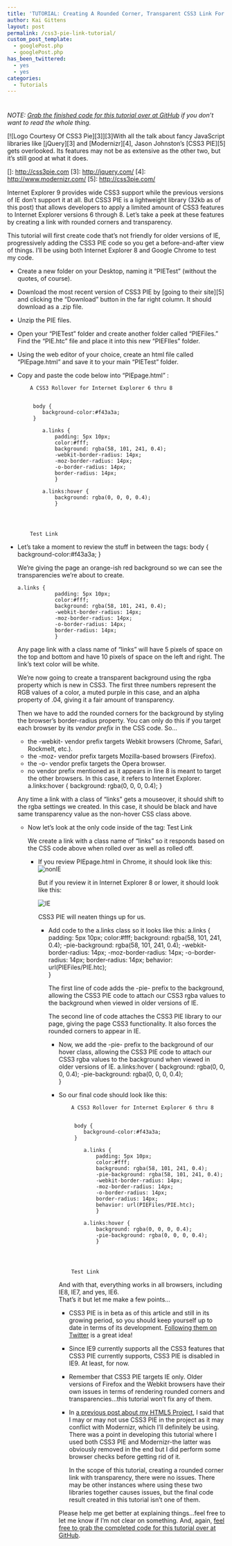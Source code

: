 ```yaml
---
title: 'TUTORIAL: Creating A Rounded Corner, Transparent CSS3 Link For IE 6 Through 8 With CSS3 Pie'
author: Kai Gittens
layout: post
permalink: /css3-pie-link-tutorial/
custom_post_template:
  - googlePost.php
  - googlePost.php
has_been_twittered:
  - yes
  - yes
categories:
  - Tutorials
---
```

# 

*NOTE: [Grab the finished code for this tutorial over at GitHub][1] if you don’t want to read the whole thing.*

 [1]: https://github.com/kaidez/Files-For-kaidez-CSS3-PIE-Rollover-Tutorial

[![Logo Courtesy Of CSS3 Pie][3]][3]With all the talk about fancy JavaScript libraries like [jQuery][3] and [Modernizr][4], Jason Johnston’s [CSS3 PIE][5] gets overlooked. Its features may not be as extensive as the other two, but it’s still good at what it does.

 []: http://css3pie.com
 [3]: http://jquery.com/
 [4]: http://www.modernizr.com/
 [5]: http://css3pie.com/

Internet Explorer 9 provides wide CSS3 support while the previous versions of IE don’t support it at all. But CSS3 PIE is a lightweight library (32kb as of this post) that allows developers to apply a limited amount of CSS3 features to Internet Explorer versions 6 through 8. Let’s take a peek at these features by creating a link with rounded corners and transparency.

This tutorial will first create code that’s not friendly for older versions of IE, progressively adding the CSS3 PIE code so you get a before-and-after view of things. I’ll be using both Internet Explorer 8 and Google Chrome to test my code.

*   Create a new folder on your Desktop, naming it “PIETest” (without the quotes, of course).
*   Download the most recent version of CSS3 PIE by [going to their site][5] and clicking the “Download” button in the far right column. It should download as a .zip file.
*   Unzip the PIE files.
*   Open your “PIETest” folder and create another folder called “PIEFiles.” Find the “PIE.htc” file and place it into this new “PIEFIles” folder.
*   Using the web editor of your choice, create an html file called “PIEpage.html” and save it to your main “PIETest” folder.
*   Copy and paste the code below into “PIEpage.html” : 
        
        
        
        
        	
        	A CSS3 Rollover for Internet Explorer 6 thru 8
        	
        	
        	 body {
        		background-color:#f43a3a;
        	 }
        		
        	    a.links {
        			padding: 5px 10px;
        			color:#fff;
        			background: rgba(58, 101, 241, 0.4);
        			-webkit-border-radius: 14px;
        			-moz-border-radius: 14px;
        			-o-border-radius: 14px;
        			border-radius: 14px;
        			}
        			
        	    a.links:hover {
        			background: rgba(0, 0, 0, 0.4); 
        			}
        	
        
        
        
        	Test Link
        
        
        

*   Let’s take a moment to review the stuff in between the  tags: 
        body {
        		background-color:#f43a3a;
        	 }
        
    
    We’re giving the page an orange-ish red background so we can see the transparencies we’re about to create. 
    
        a.links {
        			padding: 5px 10px;
        			color:#fff;
        			background: rgba(58, 101, 241, 0.4);
        			-webkit-border-radius: 14px;
        			-moz-border-radius: 14px;
        			-o-border-radius: 14px;
        			border-radius: 14px;
        			}
        
    
    Any page link with a class name of “links” will have 5 pixels of space on the top and bottom and have 10 pixels of space on the left and right. The link’s text color will be white.
    
    We’re now going to create a transparent background using the rgba property which is new in CSS3. The first three numbers represent the RGB values of a color, a muted purple in this case, and an alpha property of .04, giving it a fair amount of transparency.
    
    Then we have to add the rounded corners for the background by styling the browser’s border-radius property. You can only do this if you target each browser by its *vendor prefix* in the CSS code. So…
    
    *   the -webkit- vendor prefix targets Webkit browsers (Chrome, Safari, Rockmelt, etc.).
    *   the -moz- vendor prefix targets Mozilla-based browsers (Firefox).
    *   the -o- vendor prefix targets the Opera browser.
    *   no vendor prefix mentioned as it appears in line 8 is meant to target the other browsers. In this case, it refers to Internet Explorer.
        a.links:hover {
        			background: rgba(0, 0, 0, 0.4); 
        			}
        
    
    Any time a link with a class of “links” gets a mouseover, it should shift to the rgba settings we created. In this case, it should be black and have same transparency value as the non-hover CSS class above.  
    *   Now let’s look at the only code inside of the  tag: 
            Test Link
            
        
        We create a link with a class name of “links” so it responds based on the CSS code above when rolled over as well as rolled off.  
        *   If you review PIEpage.html in Chrome, it should look like this: 
            ![][6]
            
            But if you review it in Internet Explorer 8 or lower, it should look like this:
            
            ![][7]
            
            CSS3 PIE will neaten things up for us.  
            *   Add code to the a.links class so it looks like this: 
                    a.links {
                    			padding: 5px 10px;
                    			color:#fff;
                    			background: rgba(58, 101, 241, 0.4);
                    			-pie-background: rgba(58, 101, 241, 0.4); 
                    			-webkit-border-radius: 14px;
                    			-moz-border-radius: 14px;
                    			-o-border-radius: 14px;
                    			border-radius: 14px;
                    			behavior: url(PIEFiles/PIE.htc);  
                    			}
                    
                
                The first line of code adds the -pie- prefix to the background, allowing the CSS3 PIE code to attach our CSS3 rgba values to the background when viewed in older versions of IE.
                
                The second line of code attaches the CSS3 PIE library to our page, giving the page CSS3 functionality. It also forces the rounded corners to appear in IE.  
                *   Now, we add the -pie- prefix to the background of our hover class, allowing the CSS3 PIE code to attach our CSS3 rgba values to the background when viewed in older versions of IE. 
                        a.links:hover {
                        			background: rgba(0, 0, 0, 0.4);
                        			-pie-background: rgba(0, 0, 0, 0.4);   
                        			}
                        
                
                *   So our final code should look like this: 
                        
                        
                        
                        
                        	
                        	A CSS3 Rollover for Internet Explorer 6 thru 8
                        	
                        	
                        	 body {
                        		background-color:#f43a3a;
                        	 }
                        		
                        	    a.links {
                        			padding: 5px 10px;
                        			color:#fff;
                        			background: rgba(58, 101, 241, 0.4);
                        			-pie-background: rgba(58, 101, 241, 0.4);
                        			-webkit-border-radius: 14px;
                        			-moz-border-radius: 14px;
                        			-o-border-radius: 14px;
                        			border-radius: 14px;
                        			behavior: url(PIEFiles/PIE.htc);
                        			}
                        			
                        	    a.links:hover {
                        			background: rgba(0, 0, 0, 0.4);
                        			-pie-background: rgba(0, 0, 0, 0.4);
                        			}
                        	
                        
                        
                        
                        	Test Link
                        
                        
                        
                    
                    And with that, everything works in all browsers, including IE8, IE7, and yes, IE6.   
                    That’s it but let me make a few points…
                    
                    *   CSS3 PIE is in beta as of this article and still in its growing period, so you should keep yourself up to date in terms of its development. [Following them on Twitter][8] is a great idea!
                    *   Since IE9 currently supports all the CSS3 features that CSS3 PIE currently supports, CSS3 PIE is disabled in IE9. At least, for now.
                    *   Remember that CSS3 PIE targets IE only. Older versions of Firefox and the Webkit browsers have their own issues in terms of rendering rounded corners and transparencies…this tutorial won’t fix any of them.
                    *   In [a previous post about my HTML5 Project][9], I said that I may or may not use CSS3 PIE in the project as it may conflict with Modernizr, which I’ll definitely be using. There was a point in developing this tutorial where I used both CSS3 PIE and Modernizr-the latter was obviously removed in the end but I did perform some browser checks before getting rid of it.  
                          
                        In the scope of this tutorial, creating a rounded corner link with transparency, there were no issues. There may be other instances where using these two libraries together causes issues, but the final code result created in this tutorial isn’t one of them.
                    
                    Please help me get better at explaining things…feel free to let me know if I’m not clear on something. And, again, [feel free to grab the completed code for this tutorial over at GitHub][1].

 [6]: http://kaidez.com/wp-content/uploads/2011/03/nonIE.png "nonIE"
 [7]: http://kaidez.com/wp-content/uploads/2011/03/IE.png "IE"
 [8]: http://twitter.com/css3pie
 [9]: http://kaidez.com/html5-project-update-january-21-2011/